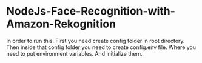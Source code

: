 # NodeJs-Face-Recognition-with-Amazon-Rekognition

In order to run this. First you need create config folder in root directory. 
Then inside that config folder you need to create config.env file. Where you need to put environment variables. And initialize them.